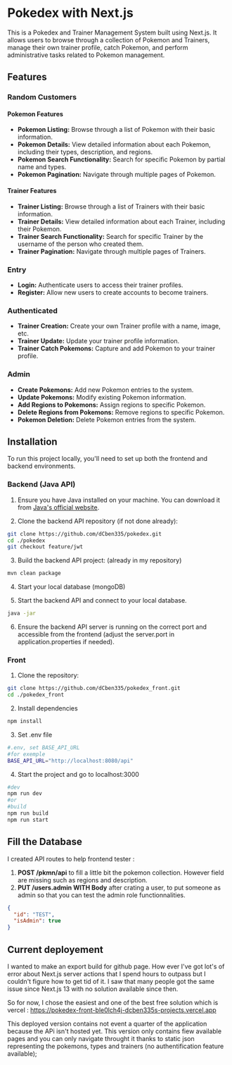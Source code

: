 # Pokedex with Next.js

This is a Pokedex and Trainer Management System built using Next.js. It allows users to browse through a collection of Pokemon and Trainers, manage their own trainer profile, catch Pokemon, and perform administrative tasks related to Pokemon management.

## Features

### Random Customers

#### Pokemon Features

- **Pokemon Listing:** Browse through a list of Pokemon with their basic information.
- **Pokemon Details:** View detailed information about each Pokemon, including their types, description, and regions.
- **Pokemon Search Functionality:** Search for specific Pokemon by partial name and types.
- **Pokemon Pagination:** Navigate through multiple pages of Pokemon.

#### Trainer Features

- **Trainer Listing:** Browse through a list of Trainers with their basic information.
- **Trainer Details:** View detailed information about each Trainer, including their Pokemon.
- **Trainer Search Functionality:** Search for specific Trainer by the username of the person who created them.
- **Trainer Pagination:** Navigate through multiple pages of Trainers.

### Entry

- **Login:** Authenticate users to access their trainer profiles.
- **Register:** Allow new users to create accounts to become trainers.

### Authenticated

- **Trainer Creation:** Create your own Trainer profile with a name, image, etc.
- **Trainer Update:** Update your trainer profile information.
- **Trainer Catch Pokemons:** Capture and add Pokemon to your trainer profile.

### Admin

- **Create Pokemons:** Add new Pokemon entries to the system.
- **Update Pokemons:** Modify existing Pokemon information.
- **Add Regions to Pokemons:** Assign regions to specific Pokemon.
- **Delete Regions from Pokemons:** Remove regions to specific Pokemon.
- **Pokemon Deletion:** Delete Pokemon entries from the system.

## Installation

To run this project locally, you'll need to set up both the frontend and backend environments.

### Backend (Java API)

1. Ensure you have Java installed on your machine. You can download it from [Java's official website](https://www.java.com/en/download/).

2. Clone the backend API repository (if not done already):

```bash
git clone https://github.com/dCben335/pokedex.git
cd ./pokedex
git checkout feature/jwt
```

3. Build the backend API project: (already in my repository)

```bash
mvn clean package
```

4. Start your local database (mongoDB)

5. Start the backend API and connect to your local database.

```bash
java -jar
```

6. Ensure the backend API server is running on the correct port and accessible from the frontend (adjust the server.port in application.properties if needed).

### Front

1. Clone the repository:

```bash
git clone https://github.com/dCben335/pokedex_front.git
cd ./pokedex_front
```

2. Install dependencies

```bash
npm install
```

3. Set .env file

```bash
#.env, set BASE_API_URL
#for exemple
BASE_API_URL="http://localhost:8080/api"
```

4. Start the project and go to localhost:3000

```bash
#dev
npm run dev
#or
#build
npm run build
npm run start
```

## Fill the Database

I created API routes to help frontend tester :

1. **POST /pkmn/api** to fill a little bit the pokemon collection. However field are missing such as regions and description.  
2. **PUT /users.admin WITH Body** after crating a user, to put someone as admin so that you can test the admin role functionnalities.

```json
{
  "id": "TEST",
  "isAdmin": true
}
```

## Current deployement

I wanted to make an export build for github page. 
How ever I've got lot's of error about Next.js server actions that I spend hours to outpass but I couldn't figure how to get tid of it.
I saw that many people got the same issue since Next.js 13 with no solution available since then.

So for now, I chose the easiest and one of the best free solution which is vercel : https://pokedex-front-ble0lch4j-dcben335s-projects.vercel.app


This deployed version contains not event a quarter of the application because the APi isn't hosted yet.
This version only contains fiew available pages and you can only navigate throught it thanks to static json representing the pokemons, types and trainers
(no authentification feature available); 